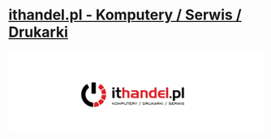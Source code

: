# [ithandel.pl - Komputery / Serwis / Drukarki](https://ithandel.pl)

![ithandel.pl - komputery, drukarki, serwis](/profile/logo.jpg "ithandel.pl")

